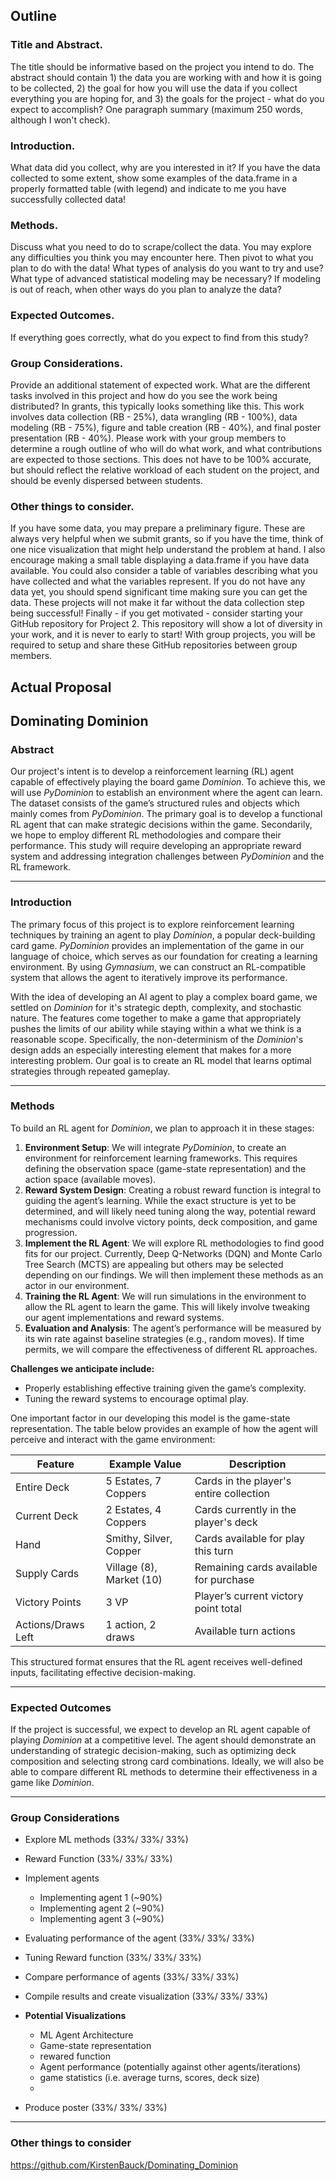 ## Outline

### Title and Abstract.

The title should be informative based on the project you intend to do. The abstract should contain 1) the data you are working with and how it is going to be collected, 2) the goal for how you will use the data if you collect everything you are hoping for, and 3) the goals for the project - what do you expect to accomplish? One paragraph summary (maximum 250 words, although I won't check).

### Introduction.

What data did you collect, why are you interested in it? If you have the data collected to some extent, show some examples of the data.frame in a properly formatted table (with legend) and indicate to me you have successfully collected data!

### Methods.

Discuss what you need to do to scrape/collect the data. You may explore any difficulties you think you may encounter here. Then pivot to what you plan to do with the data! What types of analysis do you want to try and use? What type of advanced statistical modeling may be necessary? If modeling is out of reach, when other ways do you plan to analyze the data?

### Expected Outcomes.

If everything goes correctly, what do you expect to find from this study?

### Group Considerations.

Provide an additional statement of expected work. What are the different tasks involved in this project and how do you see the work being distributed? In grants, this typically looks something like this. This work involves data collection (RB - 25%), data wrangling (RB - 100%), data modeling (RB - 75%), figure and table creation (RB - 40%), and final poster presentation (RB - 40%). Please work with your group members to determine a rough outline of who will do what work, and what contributions are expected to those sections. This does not have to be 100% accurate, but should reflect the relative workload of each student on the project, and should be evenly dispersed between students.

### Other things to consider.

If you have some data, you may prepare a preliminary figure. These are always very helpful when we submit grants, so if you have the time, think of one nice visualization that might help understand the problem at hand. I also encourage making a small table displaying a data.frame if you have data available. You could also consider a table of variables describing what you have collected and what the variables represent. If you do not have any data yet, you should spend significant time making sure you can get the data. These projects will not make it far without the data collection step being successful! Finally - if you get motivated - consider starting your GitHub repository for Project 2. This repository will show a lot of diversity in your work, and it is never to early to start! With group projects, you will be required to setup and share these GitHub repositories between group members.

## Actual Proposal

## **Dominating Dominion**

### **Abstract**

Our project's intent is to develop a reinforcement learning (RL) agent capable of effectively playing the board game *Dominion*. To achieve this, we will use *PyDominion* to establish an environment where the agent can learn. The dataset consists of the game’s structured rules and objects which mainly comes from *PyDominion*. The primary goal is to develop a functional RL agent that can make strategic decisions within the game. Secondarily, we hope to employ different RL methodologies and compare their performance. This study will require developing an appropriate reward system and addressing integration challenges between *PyDominion* and the RL framework.

------------------------------------------------------------------------

### **Introduction**

The primary focus of this project is to explore reinforcement learning techniques by training an agent to play *Dominion*, a popular deck-building card game. *PyDominion* provides an implementation of the game in our language of choice, which serves as our foundation for creating a learning environment. By using *Gymnasium*, we can construct an RL-compatible system that allows the agent to iteratively improve its performance.

With the idea of developing an AI agent to play a complex board game, we settled on *Dominion* for it's strategic depth, complexity, and stochastic nature. The features come together to make a game that appropriately pushes the limits of our ability while staying within a what we think is a reasonable scope. Specifically, the non-determinism of the *Dominion*'s design adds an especially interesting element that makes for a more interesting problem. Our goal is to create an RL model that learns optimal strategies through repeated gameplay.

------------------------------------------------------------------------

### **Methods**

To build an RL agent for *Dominion*, we plan to approach it in these stages:

1.  **Environment Setup**: We will integrate *PyDominion*, to create an environment for reinforcement learning frameworks. This requires defining the observation space (game-state representation) and the action space (available moves).
2.  **Reward System Design**: Creating a robust reward function is integral to guiding the agent’s learning. While the exact structure is yet to be determined, and will likely need tuning along the way, potential reward mechanisms could involve victory points, deck composition, and game progression.
3.  **Implement the RL Agent**: We will explore RL methodologies to find good fits for our project. Currently, Deep Q-Networks (DQN) and Monte Carlo Tree Search (MCTS) are appealing but others may be selected depending on our findings. We will then implement these methods as an actor in our environment.
4.  **Training the RL Agent**: We will run simulations in the environment to allow the RL agent to learn the game. This will likely involve tweaking our agent implementations and reward systems.
5.  **Evaluation and Analysis**: The agent’s performance will be measured by its win rate against baseline strategies (e.g., random moves). If time permits, we will compare the effectiveness of different RL approaches.

**Challenges we anticipate include:**
- Properly establishing effective training given the game’s complexity.
- Tuning the reward systems to encourage optimal play.

One important factor in our developing this model is the game-state representation. The table below provides an example of how the agent will perceive and interact with the game environment:

| Feature | Example Value | Description |
|------------------|---------------------|---------------------------------|
| Entire Deck | 5 Estates, 7 Coppers | Cards in the player's entire collection |
| Current Deck | 2 Estates, 4 Coppers | Cards currently in the player's deck |
| Hand | Smithy, Silver, Copper | Cards available for play this turn |
| Supply Cards | Village (8), Market (10) | Remaining cards available for purchase |
| Victory Points | 3 VP | Player’s current victory point total |
| Actions/Draws Left | 1 action, 2 draws | Available turn actions |

This structured format ensures that the RL agent receives well-defined inputs, facilitating effective decision-making.

------------------------------------------------------------------------

### **Expected Outcomes**

If the project is successful, we expect to develop an RL agent capable of playing *Dominion* at a competitive level. The agent should demonstrate an understanding of strategic decision-making, such as optimizing deck composition and selecting strong card combinations. Ideally, we will also be able to compare different RL methods to determine their effectiveness in a game like *Dominion*.

------------------------------------------------------------------------

### **Group Considerations**

- Explore ML methods (33%/ 33%/ 33%)
- Reward Function (33%/ 33%/ 33%)

- Implement agents
    - Implementing agent 1 (~90%)
    - Implementing agent 2 (~90%)
    - Implementing agent 3 (~90%)

- Evaluating performance of the agent (33%/ 33%/ 33%)
- Tuning Reward function (33%/ 33%/ 33%)

- Compare performance of agents (33%/ 33%/ 33%)
- Compile results and create visualization (33%/ 33%/ 33%)

- **Potential Visualizations**
    - ML Agent Architecture
    - Game-state representation
    - rewared function 
    - Agent performance (potentially against other agents/iterations)
    - game statistics (i.e. average turns, scores, deck size)
    - 
- Produce poster (33%/ 33%/ 33%)

------------------------------------------------------------------------

### **Other things to consider**

<https://github.com/KirstenBauck/Dominating_Dominion>
